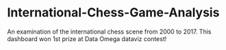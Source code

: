 # International-Chess-Game-Analysis
An examination of the international chess scene from 2000 to 2017. This dashboard won 1st prize at Data Omega dataviz contest!
